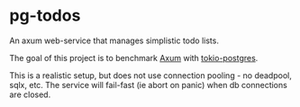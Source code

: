 # pg-todos

An axum web-service that manages simplistic todo lists.

The goal of this project is to benchmark [Axum](https://docs.rs/axum/latest/axum/)
with [tokio-postgres](https://crates.io/crates/tokio-postgres).

This is a realistic setup, but does not use connection pooling - no deadpool, sqlx, etc.
The service will fail-fast (ie abort on panic) when db connections are closed.

